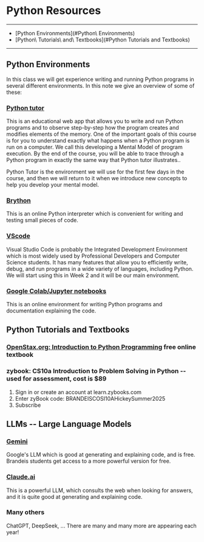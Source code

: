 # Python Resources

---

* [Python Environments](#Python\ Environments)
* [Python\ Tutorials\ and\ Textbooks](#Python Tutorials and Textbooks)

---


## Python Environments

In this class we will get experience writing and running Python programs in several different environments.
In this note we give an overview of some of these:

### [Python tutor](https://pythontutor.com/python-compiler.html#mode=edit)

This is an educational web app that allows you to write and run Python programs 
and to observe step-by-step how the program creates and modifies elements of the memory.
One of the important goals of this course is for you to understand exactly what happens
when a Python program is run on a computer. We call this developing a Mental Model of
program execution. By the end of the course, you will be able to trace through a Python program
in exactly the same way that Python tutor illustrates..

Python Tutor is the environment we will use for the first few days in the course, and then we
will return to it when we introduce new concepts to help you develop your mental model.

### [Brython](https://brython.info)
This is an online Python interpreter which is convenient for writing and testing small pieces of code.

### [VScode](https://code.visualstudio.com/)
Visual Studio Code is probably the Integrated Development Environment
which is most widely used by Professional Developers and Computer Science students.
It has many features that allow you to efficiently write, debug, and run programs in
a wide variety of languages, including Python. We will start using this in Week 2 and it
will be our main environment.

### [Google Colab/Jupyter notebooks](https://colab.research.google.com/)
This is an online environment for writing Python programs and documentation explaining the code.

## Python Tutorials and Textbooks

### [OpenStax.org: Introduction to Python Programming](https://openstax.org/details/books/introduction-python-programming) free online textbook
### zybook: CS10a Introduction to Problem Solving in Python -- used for assessment, cost is $89
  1. Sign in or create an account at learn.zybooks.com
  2. Enter zyBook code: BRANDEISCOSI10AHickeySummer2025
  3. Subscribe

## LLMs -- Large Language Models

### [Gemini](https://gemini.google.com/app)
Google's LLM which is good at generating and explaining code, and is free.
Brandeis students get access to a more powerful version for free.

### [Claude.ai](https://claude.ai)
This is a powerful LLM, which consults the web when looking for answers,
and it is quite good at generating and explaining code.

### Many others
ChatGPT, DeepSeek, ...  There are many and many more are appearing each year!
